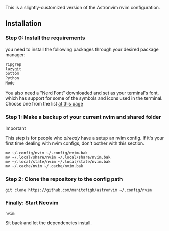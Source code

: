 This is a slightly-customized version of the Astronvim nvim configuration.

## Installation

### Step 0: Install the requirements

you need to install the following packages through your desired package manager:
```bash
ripgrep
lazygit
bottom
Python
Node
```

You also need a "Nerd Font" downloaded and set as your terminal's font, which has support for some of the symbols and icons used in the terminal.
Choose one from the list [at this page](https://www.nerdfonts.com/font-downloads)

### Step 1: Make a backup of your current nvim and shared folder

> [!IMPORTANT]
> This step is for people who _already_ have a setup an nvim config.
> If it's your first time dealing with nvim configs, don't bother with this section.

```shell
mv ~/.config/nvim ~/.config/nvim.bak
mv ~/.local/share/nvim ~/.local/share/nvim.bak
mv ~/.local/state/nvim ~/.local/state/nvim.bak
mv ~/.cache/nvim ~/.cache/nvim.bak
```

### Step 2: Clone the repository to the config path

```shell
git clone https://github.com/manitofigh/astronvim ~/.config/nvim
```

### Finally: Start Neovim

```shell
nvim
```

Sit back and let the dependencies install.
